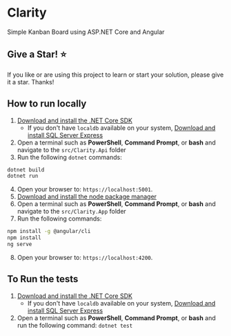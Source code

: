 # Clarity

Simple Kanban Board using ASP.NET Core and Angular

## Give a Star! :star:

If you like or are using this project to learn or start your solution, please give it a star. Thanks!

## How to run locally

1. [Download and install the .NET Core SDK](https://dotnet.microsoft.com/download)
    * If you don't have `localdb` available on your system, [Download and install SQL Server Express](https://docs.microsoft.com/en-us/sql/database-engine/configure-windows/sql-server-express-localdb)
2. Open a terminal such as **PowerShell**, **Command Prompt**, or **bash** and navigate to the `src/Clarity.Api` folder
3. Run the following `dotnet` commands:
```sh
dotnet build
dotnet run
```
4. Open your browser to: `https://localhost:5001`.
5. [Download and install the node package manager](https://nodejs.org/en/download)
6. Open a terminal such as **PowerShell**, **Command Prompt**, or **bash** and navigate to the `src/Clarity.App` folder
7. Run the following commands:
```sh
npm install -g @angular/cli
npm install
ng serve
```
8. Open your browser to: `https://localhost:4200`.

## To Run the tests
1. [Download and install the .NET Core SDK](https://dotnet.microsoft.com/download)
    * If you don't have `localdb` available on your system, [Download and install SQL Server Express](https://docs.microsoft.com/en-us/sql/database-engine/configure-windows/sql-server-express-localdb)
2. Open a terminal such as **PowerShell**, **Command Prompt**, or **bash** and run the following command:
`dotnet test`

